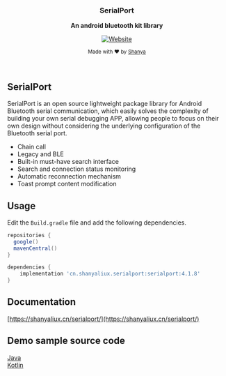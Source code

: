 <div align="center">
    <p>
    <h3>
      <b>
        SerialPort
      </b>
    </h3>
  </p>
  <p>
    <b>
      An android bluetooth kit library
    </b>
  </p>
  <p>

 [![Website](https://img.shields.io/badge/Website-available-brightgreen?logo=e)](https://shanyaliux.cn/serialport/)
  </p>
  <p>
    <sub>
      Made with ❤︎ by
      <a href="https://github.com/shanyaliux">
        Shanya
      </a>
    </sub>
  </p>
  <br />
</div>

## SerialPort

SerialPort is an open source lightweight package library for Android Bluetooth serial communication, which easily solves the complexity of building your own serial debugging APP, allowing people to focus on their own design without considering the underlying configuration of the Bluetooth serial port.

- Chain call
- Legacy and BLE
- Built-in must-have search interface
- Search and connection status monitoring
- Automatic reconnection mechanism
- Toast prompt content modification

## Usage
Edit the `Build.gradle` file and add the following dependencies.
```groovy
repositories {
  google()
  mavenCentral()
}

dependencies {
    implementation 'cn.shanyaliux.serialport:serialport:4.1.8'
}
```

## Documentation

[https://shanyaliux.cn/serialport/](https://shanyaliux.cn/serialport/)

## Demo sample source code

[Java](https://gitee.com/Shanya/SerialPortDemoByJava)  
[Kotlin](https://gitee.com/Shanya/SerialPortDemoByKotlin)
